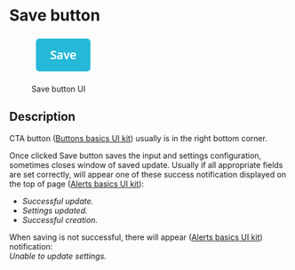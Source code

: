 # Save button

<figure><img src="../../../../.gitbook/assets/image (7) (1).png" alt="Save Button UI"><figcaption><p>Save button UI</p></figcaption></figure>

## Description

CTA button ([Buttons basics UI kit](https://build.prestashop.com/prestashop-ui-kit/?path=/story/buttons--basics)) usually is in the right bottom corner.&#x20;

Once clicked Save button saves the input and settings configuration, sometimes closes window of saved update. Usually if all appropriate fields are set correctly, will appear one of these success notification displayed on the top of page ([Alerts basics UI kit](https://build.prestashop.com/prestashop-ui-kit/?path=/story/alerts--basics)):&#x20;

* _Successful update._
* _Settings updated._
* _Successful creation._

When saving is not successful, there will appear ([Alerts basics UI kit](https://build.prestashop.com/prestashop-ui-kit/?path=/story/alerts--basics)) notification:\
_Unable to update settings._
